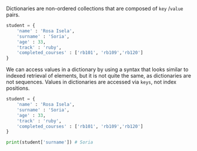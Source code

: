 Dictionaries are non-ordered collections that are composed of `key` /`value` pairs.
```python
student = {
	'name' : 'Rosa Isela',
	'surname' : 'Soria',
	'age' : 33,
	'track' : 'ruby',
	'completed_courses' : ['rb101', 'rb109','rb120']
}
```

We can access values in a dictionary by using a syntax that looks similar to indexed retrieval of elements, but it is not quite the same, as dictionaries are not sequences. Values in dictionaries are accessed via `keys`, not index positions.
```python
student = {
	'name' : 'Rosa Isela',
	'surname' : 'Soria',
	'age' : 33,
	'track' : 'ruby',
	'completed_courses' : ['rb101', 'rb109','rb120']
}

print(student['surname']) # Soria
```

